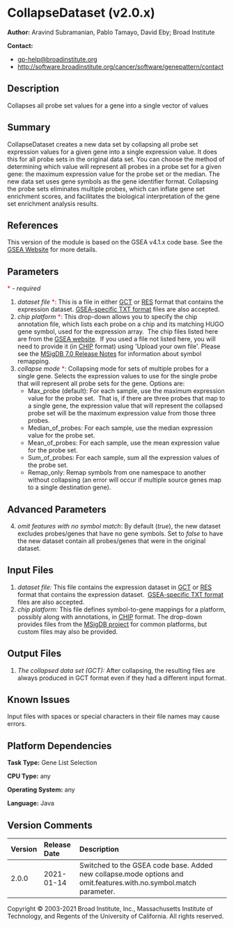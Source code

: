 # CollapseDataset (v2.0.x)

**Author:** Aravind Subramanian, Pablo Tamayo, David Eby; Broad
Institute

**Contact:**

- gp-help@broadinstitute.org
- http://software.broadinstitute.org/cancer/software/genepattern/contact

## Description

Collapses all probe set values for a gene into a single vector of values

## Summary

CollapseDataset creates a new data set by collapsing all probe set expression values for
a given gene into a single expression value. It does this for all probe sets in the original
data set. You can choose the method of determining which value will represent all
probes in a probe set for a given gene: the maximum expression value for the probe set
or the median. The new data set uses gene symbols as the gene identifier format.
Collapsing the probe sets eliminates multiple probes, which can inflate gene set
enrichment scores, and facilitates the biological interpretation of the gene set enrichment
analysis results.

## References

This version of the module is based on the GSEA v4.1.x code base. See the 
[GSEA Website](https://www.gsea-msigdb.org/gsea/) for more details.

## Parameters 
<span style="color:red;">*</span> - _required_

1. *dataset file* <span style="color:red;">*</span>:  This is a file in either 
 [GCT](http://software.broadinstitute.org/cancer/software/gsea/wiki/index.php/Data_formats#GCT:_Gene_Cluster_Text_file_format_.28.2A.gct.29")
 or [RES](http://software.broadinstitute.org/cancer/software/gsea/wiki/index.php/Data_formats#RES:_ExpRESsion_.28with_P_and_A_calls.29_file_format_.28.2A.res.29)
 format that contains the expression dataset.
 [GSEA-specific TXT format](http://software.broadinstitute.org/cancer/software/gsea/wiki/index.php/Data_formats#TXT:_Text_file_format_for_expression_dataset_.28.2A.txt.29) files are also accepted.
2. *chip platform* <span style="color:red;">*</span>: This drop-down allows you to specify 
 the chip annotation file, which lists each probe on a chip and its matching HUGO gene symbol, 
 used for the expression array.  The chip files listed here are from the 
 [GSEA website](https://www.gsea-msigdb.org/gsea/downloads.jsp).  If you used a file not listed 
 here, you will need to provide it 
 (in [CHIP](http://software.broadinstitute.org/cancer/software/gsea/wiki/index.php/Data_formats#CHIP:_Chip_file_format_.28.2A.chip.29) format) 
 using 'Upload your own file'.  Please see the [MSigDB 7.0 Release Notes](http://software.broadinstitute.org/cancer/software/gsea/wiki/index.php/MSigDB_v7.0_Release_Notes)
 for information about symbol remapping.
3. *collapse mode* <span style="color:red;">*</span>: Collapsing mode for sets of multiple probes for a single gene. Selects the expression values to use for the single probe that will represent all probe sets for the gene. Options are:
   - Max_probe (default): For each sample, use the maximum expression value for the probe set.  That is, if there are three probes that map to a single gene, the expression value that will represent the collapsed probe set will be the maximum expression value from those three probes.
   - Median_of_probes: For each sample, use the median expression value for the probe set.
   - Mean_of_probes: For each sample, use the mean expression value for the probe set.
   - Sum_of_probes: For each sample, sum all the expression values of the probe set.
   - Remap_only: Remap symbols from one namespace to another without collapsing (an error will occur if multiple source genes map to a single destination gene).

## Advanced Parameters 

4. *omit features with no symbol match*: 
 By default (*true*), the new dataset excludes probes/genes that have no gene symbols. Set to *false* 
 to have the new dataset contain all probes/genes that were in the original dataset.


## Input Files

1. *dataset file:*  This file contains the expression dataset in [GCT](http://software.broadinstitute.org/cancer/software/gsea/wiki/index.php/Data_formats#GCT:_Gene_Cluster_Text_file_format_.28.2A.gct.29") 
or [RES](http://software.broadinstitute.org/cancer/software/gsea/wiki/index.php/Data_formats#RES:_ExpRESsion_.28with_P_and_A_calls.29_file_format_.28.2A.res.29) format that contains the 
expression dataset.  
[GSEA-specific TXT format](http://software.broadinstitute.org/cancer/software/gsea/wiki/index.php/Data_formats#TXT:_Text_file_format_for_expression_dataset_.28.2A.txt.29) files are also accepted.
2. *chip platform:* This file defines symbol-to-gene mappings for a platform, possibly along with annotations, in 
[CHIP](http://software.broadinstitute.org/cancer/software/gsea/wiki/index.php/Data_formats#CHIP:_Chip_file_format_.28.2A.chip.29) format.
The drop-down provides files from the [MSigDB project](https://www.gsea-msigdb.org) for common platforms, but custom files may also be provided.

## Output Files

1. *The collapsed data set (GCT):* After collapsing, the resulting files are always produced in GCT format even if they had a different input format. 

## Known Issues

Input files with spaces or special characters in their file names may cause errors.

## Platform Dependencies

**Task Type:**  Gene List Selection

**CPU Type:**  any

**Operating System:**  any

**Language:**  Java

## Version Comments

|Version|Release Date|Description|
|  :--  |     :--    |   :--     |
|2.0.0  |2021-01-14  |Switched to the GSEA code base.  Added new collapse.mode options and omit.features.with.no.symbol.match parameter.|


Copyright © 2003-2021 Broad Institute, Inc., Massachusetts Institute of
Technology, and Regents of the University of California. All rights
reserved.

